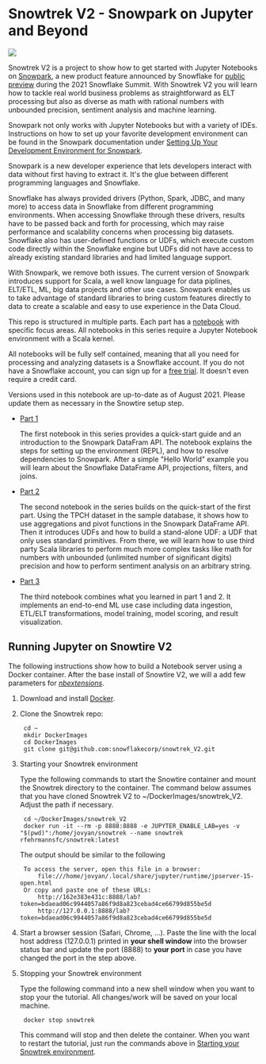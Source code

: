 # Snowtrek V2 - Snowpark on Jupyter and Beyond

![](jpg/stock_small.jpg)

Snowtrek V2 is a project to show how to get started with Jupyter Notebooks on [Snowpark](https://docs.snowflake.com/en/developer-guide/snowpark/index.html), a new product feature announced by Snowflake for [public preview](https://www.snowflake.com/blog/welcome-to-snowpark-new-data-programmability-for-the-data-cloud/) during the 2021 Snowflake Summit. With Snowtrek V2 you will learn how to tackle real world business problems as straightforward as ELT processing but also as diverse as math with rational numbers with unbounded precision, sentiment analysis and machine learning.

Snowpark not only works with Jupyter Notebooks but with a variety of IDEs. Instructions on how to set up your favorite development environment can be found in the Snowpark documentation under [Setting Up Your Development Environment for Snowpark](https://docs.snowflake.com/en/developer-guide/snowpark/setup.html).

Snowpark is a new developer experience that lets developers interact with data without first having to extract it. It's the glue between different programming languages and Snowflake. 

Snowflake has always provided drivers (Python, Spark, JDBC, and many more) to access data in Snowflake from different programming environments. When accessing Snowflake through these drivers, results have to be passed back and forth for processing, which may raise performance and scalability concerns when processing big datasets. Snowflake also has user-defined functions or UDFs, which execute custom code directly within the Snowflake engine but UDFs did not have access to already existing standard libraries and had limited language support. 

With Snowpark, we remove both issues. The current version of Snowpark introduces support for Scala, a well know language for data piplines, ELT/ETL, ML, big data projects and other use cases. Snowpark enables us to take advantage of standard libraries to bring custom features directly to data to create a scalable and easy to use experience in the Data Cloud.

This repo is structured in multiple parts. Each part has a [notebook](notebook) with specific focus areas. All notebooks in this series require a Jupyter Notebook environment with a Scala kernel.  

All notebooks will be fully self contained, meaning that all you need for processing and analyzing datasets is a Snowflake account.  If you do not have a Snowflake account, you can sign up for a [free trial](https://signup.snowflake.com/). It doesn't even require a credit card.

Versions used in this notebook are up-to-date as of August 2021. Please update them as necessary in the Snowtire setup step.


- [Part 1](notebook/part1/part1.ipynb) 

    The first notebook in this series provides a quick-start guide and an introduction to the Snowpark DataFram API. The notebook explains the steps for setting up the environment (REPL), and how to resolve dependencies to Snowpark. After a simple "Hello World" example you will learn about the Snowflake DataFrame API, projections, filters, and joins.
 

- [Part 2](notebook/part2/part2.ipynb) 

    The second notebook in the series builds on the quick-start of the first part. Using the TPCH dataset in the sample database, it shows how to use aggregations and pivot functions in the Snowpark DataFrame API. Then it introduces UDFs and how to build a stand-alone UDF: a UDF that only uses standard primitives. From there, we will learn how to use third party Scala libraries to perform much more complex tasks like math for numbers with unbounded (unlimited number of significant digits) precision and how to perform sentiment analysis on an arbitrary string.
    
- [Part 3](notebook/part3/part3.ipynb) 

    The third notebook combines what you learned in part 1 and 2. It implements an end-to-end ML use case including data ingestion, ETL/ELT transformations, model training, model scoring, and result visualization.
    
## Running Jupyter on Snowtire V2

The following instructions show how to build a Notebook server using a Docker container. After the base install of Snowtire V2, we will a add few parameters for *[nbextensions](https://jupyter-contrib-nbextensions.readthedocs.io/en/latest/install.html)*.

1. Download and install [Docker](https://docs.docker.com/docker-for-mac/install/).

1. Clone the Snowtrek repo: 

        cd ~
        mkdir DockerImages
        cd DockerImages
        git clone git@github.com:snowflakecorp/snowtrek_V2.git
        
1. <a name="starting-your-snowtrek-environment">Starting your Snowtrek environment </a>

    Type the following commands to start the Snowtire container and mount the Snowtrek directory to the container. The command below assumes that you have cloned Snowtrek V2 to ~/DockerImages/snowtrek_V2. Adjust the path if necessary. 

        cd ~/DockerImages/snowtrek_V2
        docker run -it --rm -p 8888:8888 -e JUPYTER_ENABLE_LAB=yes -v "$(pwd)":/home/jovyan/snowtrek --name snowtrek rfehrmannsfc/snowtrek:latest
        
    The output should be similar to the following

        To access the server, open this file in a browser:
            file:///home/jovyan/.local/share/jupyter/runtime/jpserver-15-open.html
        Or copy and paste one of these URLs:
            http://162e383e431c:8888/lab?token=bdaead06c9944057a86f9d8a823cebad4ce66799d855be5d
            http://127.0.0.1:8888/lab?token=bdaead06c9944057a86f9d8a823cebad4ce66799d855be5d
            

1. Start a browser session (Safari, Chrome, ...). Paste the line with the local host address (127.0.0.1) printed in **your shell window** into the browser status bar and update the port (8888) to **your port** in case you have changed the port in the step above.

1. Stopping your Snowtrek environment
    
    Type the following command into a new shell window when you want to stop your the tutorial. All changes/work will be saved on your local machine. 
    
        docker stop snowtrek
        
    This command will stop and then delete the container. When you want to restart the tutorial, just run the commands above in [Starting your Snowtrek environment](#starting-your-snowtrek-environment).
        
